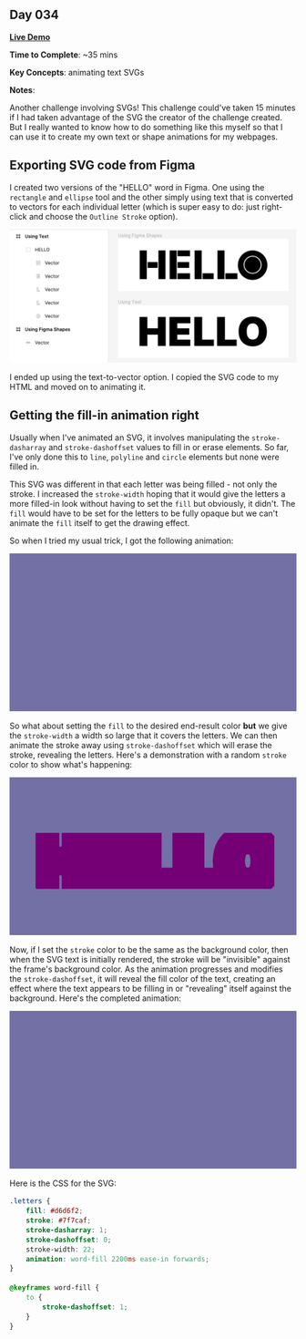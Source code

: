 ## Day 034

**<a href="https://css100.aniqa.dev#day-034">Live Demo</a>**

**Time to Complete**: ~35 mins

**Key Concepts**: animating text SVGs

**Notes**:

Another challenge involving SVGs! This challenge could've taken 15 minutes if I had taken advantage of the SVG the creator of the challenge created. But I really wanted to know how to do something like this myself so that I can use it to create my own text or shape animations for my webpages.

## Exporting SVG code from Figma

I created two versions of the "HELLO" word in Figma. One using the `rectangle` and `ellipse` tool and the other simply using text that is converted to vectors for each individual letter (which is super easy to do: just right-click and choose the `Outline Stroke` option).

<img src="/entries/034/images/figma.png" />

I ended up using the text-to-vector option. I copied the SVG code to my HTML and moved on to animating it.

## Getting the fill-in animation right

Usually when I've animated an SVG, it involves manipulating the `stroke-dasharray` and `stroke-dashoffset` values to fill in or erase elements. So far, I've only done this to `line`, `polyline` and `circle` elements but none were filled in.

This SVG was different in that each letter was being filled - not only the stroke. I increased the `stroke-width` hoping that it would give the letters a more filled-in look without having to set the `fill` but obviously, it didn't. The `fill` would have to be set for the letters to be fully opaque but we can't animate the `fill` itself to get the drawing effect.

So when I tried my usual trick, I got the following animation:

<img src="/entries/034/images/stroke-only-animation.gif" />

So what about setting the `fill` to the desired end-result color **but** we give the `stroke-width` a width so large that it covers the letters. We can then animate the stroke away using `stroke-dashoffset` which will erase the stroke, revealing the letters. Here's a demonstration with a random `stroke` color to show what's happening:

<img src="/entries/034/images/stroke-color-animation.gif" />

Now, if I set the `stroke` color to be the same as the background color, then when the SVG text is initially rendered, the stroke will be "invisible" against the frame's background color. As the animation progresses and modifies the `stroke-dashoffset`, it will reveal the fill color of the text, creating an effect where the text appears to be filling in or "revealing" itself against the background. Here's the completed animation:

<img src="/entries/034/images/finished-animation.gif" />

Here is the CSS for the SVG:

```css
.letters {
	fill: #d6d6f2;
	stroke: #7f7caf;
	stroke-dasharray: 1;
	stroke-dashoffset: 0;
	stroke-width: 22;
	animation: word-fill 2200ms ease-in forwards;
}

@keyframes word-fill {
	to {
		stroke-dashoffset: 1;
	}
}
```
